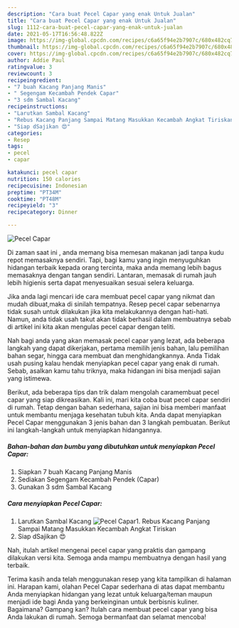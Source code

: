 ```yaml
---
description: "Cara buat Pecel Capar yang enak Untuk Jualan"
title: "Cara buat Pecel Capar yang enak Untuk Jualan"
slug: 1112-cara-buat-pecel-capar-yang-enak-untuk-jualan
date: 2021-05-17T16:56:48.822Z
image: https://img-global.cpcdn.com/recipes/c6a65f94e2b7907c/680x482cq70/pecel-capar-foto-resep-utama.jpg
thumbnail: https://img-global.cpcdn.com/recipes/c6a65f94e2b7907c/680x482cq70/pecel-capar-foto-resep-utama.jpg
cover: https://img-global.cpcdn.com/recipes/c6a65f94e2b7907c/680x482cq70/pecel-capar-foto-resep-utama.jpg
author: Addie Paul
ratingvalue: 3
reviewcount: 3
recipeingredient:
- "7 buah Kacang Panjang Manis"
- " Segengam Kecambah Pendek Capar"
- "3 sdm Sambal Kacang"
recipeinstructions:
- "Larutkan Sambal Kacang"
- "Rebus Kacang Panjang Sampai Matang Masukkan Kecambah Angkat Tiriskan"
- "Siap dSajikan 😍"
categories:
- Resep
tags:
- pecel
- capar

katakunci: pecel capar 
nutrition: 150 calories
recipecuisine: Indonesian
preptime: "PT34M"
cooktime: "PT48M"
recipeyield: "3"
recipecategory: Dinner

---
```



![Pecel Capar](https://img-global.cpcdn.com/recipes/c6a65f94e2b7907c/680x482cq70/pecel-capar-foto-resep-utama.jpg)

Di zaman  saat ini , anda memang bisa memesan makanan jadi tanpa kudu repot memasaknya sendiri. Tapi, bagi kamu yang ingin menyuguhkan hidangan terbaik kepada orang tercinta, maka anda memang lebih bagus memasaknya dengan tangan sendiri. Lantaran, memasak di rumah jauh lebih higienis serta dapat menyesuaikan sesuai selera keluarga.

Jika anda lagi mencari ide cara membuat pecel capar yang nikmat dan mudah dibuat,maka di sinilah tempatnya. Resep pecel capar  sebenarnya tidak susah untuk dilakukan jika kita melakukannya dengan hati-hati. Namun, anda tidak usah takut akan tidak berhasil dalam membuatnya 
sebab di artikel ini kita akan mengulas pecel capar dengan teliti.  



Nah bagi anda yang akan memasak pecel capar yang lezat, ada beberapa langkah yang dapat dikerjakan, pertama memilih jenis bahan, lalu pemilihan bahan segar, hingga cara membuat dan menghidangkannya. Anda Tidak usah pusing kalau hendak menyiapkan pecel capar yang enak di rumah. Sebab, asalkan kamu  tahu triknya, maka hidangan ini bisa menjadi sajian yang istimewa.

Berikut, ada beberapa tips dan trik dalam mengolah caramembuat pecel capar yang siap dikreasikan. Kali ini, mari kita coba buat pecel capar sendiri di rumah. Tetap dengan bahan sederhana, sajian ini bisa memberi manfaat untuk membantu menjaga kesehatan tubuh kita. Anda dapat menyiapkan Pecel Capar menggunakan 3 jenis bahan dan 3 langkah pembuatan. Berikut ini langkah-langkah untuk menyiapkan hidangannya.

<!--inarticleads1-->

##### Bahan-bahan dan bumbu yang dibutuhkan untuk menyiapkan Pecel Capar:

1. Siapkan 7 buah Kacang Panjang Manis
1. Sediakan  Segengam Kecambah Pendek (Capar)
1. Gunakan 3 sdm Sambal Kacang




<!--inarticleads2-->

##### Cara menyiapkan Pecel Capar:

1. Larutkan Sambal Kacang
<img src="https://img-global.cpcdn.com/steps/02e2b0da46ef7c4d/160x128cq70/pecel-capar-langkah-memasak-1-foto.jpg" alt="Pecel Capar">1. Rebus Kacang Panjang Sampai Matang Masukkan Kecambah Angkat Tiriskan
1. Siap dSajikan 😍




Nah, itulah artikel mengenai  pecel capar  yang praktis dan gampang dilakukan versi kita. Semoga anda mampu membuatnya dengan hasil yang terbaik. 

Terima kasih anda telah menggunakan resep yang kita tampilkan di halaman ini. Harapan kami, olahan  Pecel Capar sederhana di atas dapat membantu Anda menyiapkan hidangan yang lezat untuk keluarga/teman maupun menjadi ide bagi Anda yang berkeinginan untuk berbisnis kuliner. Bagaimana? Gampang kan? Itulah cara membuat pecel capar yang bisa Anda lakukan di rumah. Semoga bermanfaat dan selamat mencoba!

